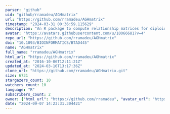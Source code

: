 ```yaml
---
parser: "github"
uid: "github/rramadeu/AGHmatrix"
url: "https://github.com/rramadeu/AGHmatrix"
timestamp: "2024-03-31 00:36:59.115629"
description: "An R package to compute relationship matrices for diploid and autopolyploid species"
avatar: "https://avatars.githubusercontent.com/u/10066681?v=4"
repo_url: "https://github.com/rramadeu/AGHmatrix"
doi: "10.1093/BIOINFORMATICS/BTAD445"
name: "AGHmatrix"
full_name: "rramadeu/AGHmatrix"
html_url: "https://github.com/rramadeu/AGHmatrix"
created_at: "2016-10-06T12:11:21Z"
updated_at: "2024-03-16T13:17:36Z"
clone_url: "https://github.com/rramadeu/AGHmatrix.git"
size: 6731
stargazers_count: 10
watchers_count: 10
language: "R"
subscribers_count: 2
owner: {"html_url": "https://github.com/rramadeu", "avatar_url": "https://avatars.githubusercontent.com/u/10066681?v=4", "login": "rramadeu", "type": "User"}
date: "2024-09-07 14:23:31.304421"
---
```

